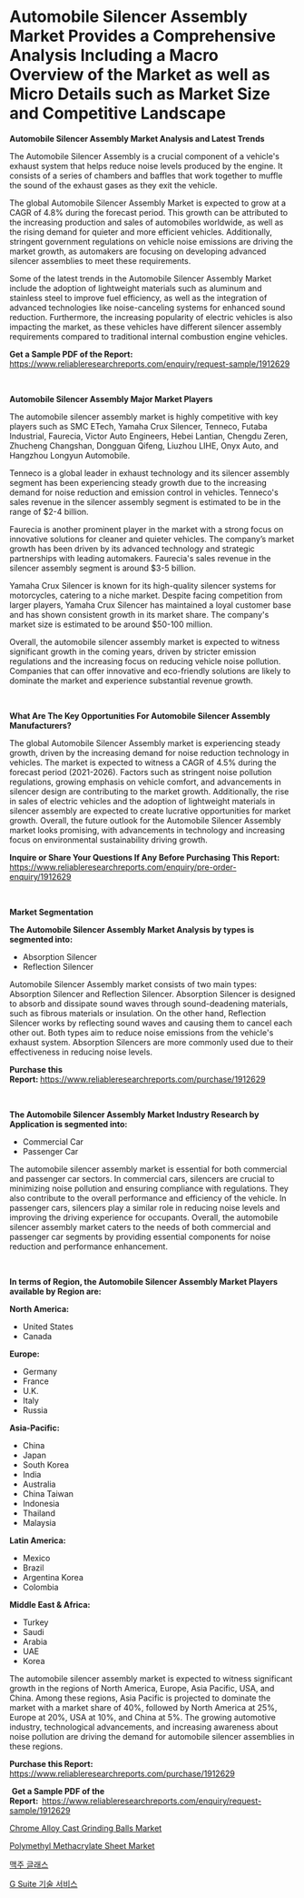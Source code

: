 <p><h1>Automobile Silencer Assembly Market Provides a Comprehensive Analysis Including a Macro Overview of the Market as well as Micro Details such as Market Size and Competitive Landscape</h1></p><p><strong>Automobile Silencer Assembly Market Analysis and Latest Trends</strong></p>
<p><p>The Automobile Silencer Assembly is a crucial component of a vehicle's exhaust system that helps reduce noise levels produced by the engine. It consists of a series of chambers and baffles that work together to muffle the sound of the exhaust gases as they exit the vehicle.</p><p>The global Automobile Silencer Assembly Market is expected to grow at a CAGR of 4.8% during the forecast period. This growth can be attributed to the increasing production and sales of automobiles worldwide, as well as the rising demand for quieter and more efficient vehicles. Additionally, stringent government regulations on vehicle noise emissions are driving the market growth, as automakers are focusing on developing advanced silencer assemblies to meet these requirements.</p><p>Some of the latest trends in the Automobile Silencer Assembly Market include the adoption of lightweight materials such as aluminum and stainless steel to improve fuel efficiency, as well as the integration of advanced technologies like noise-canceling systems for enhanced sound reduction. Furthermore, the increasing popularity of electric vehicles is also impacting the market, as these vehicles have different silencer assembly requirements compared to traditional internal combustion engine vehicles.</p></p>
<p><strong>Get a Sample PDF of the Report:&nbsp;</strong> <a href="https://www.reliableresearchreports.com/enquiry/request-sample/1912629">https://www.reliableresearchreports.com/enquiry/request-sample/1912629</a></p>
<p>&nbsp;</p>
<p><strong>Automobile Silencer Assembly Major Market Players</strong></p>
<p><p>The automobile silencer assembly market is highly competitive with key players such as SMC ETech, Yamaha Crux Silencer, Tenneco, Futaba Industrial, Faurecia, Victor Auto Engineers, Hebei Lantian, Chengdu Zeren, Zhucheng Changshan, Dongguan Qifeng, Liuzhou LIHE, Onyx Auto, and Hangzhou Longyun Automobile.</p><p>Tenneco is a global leader in exhaust technology and its silencer assembly segment has been experiencing steady growth due to the increasing demand for noise reduction and emission control in vehicles. Tenneco's sales revenue in the silencer assembly segment is estimated to be in the range of $2-4 billion.</p><p>Faurecia is another prominent player in the market with a strong focus on innovative solutions for cleaner and quieter vehicles. The company’s market growth has been driven by its advanced technology and strategic partnerships with leading automakers. Faurecia's sales revenue in the silencer assembly segment is around $3-5 billion.</p><p>Yamaha Crux Silencer is known for its high-quality silencer systems for motorcycles, catering to a niche market. Despite facing competition from larger players, Yamaha Crux Silencer has maintained a loyal customer base and has shown consistent growth in its market share. The company's market size is estimated to be around $50-100 million.</p><p>Overall, the automobile silencer assembly market is expected to witness significant growth in the coming years, driven by stricter emission regulations and the increasing focus on reducing vehicle noise pollution. Companies that can offer innovative and eco-friendly solutions are likely to dominate the market and experience substantial revenue growth.</p></p>
<p>&nbsp;</p>
<p><strong>What Are The Key Opportunities For Automobile Silencer Assembly Manufacturers?</strong></p>
<p><p>The global Automobile Silencer Assembly market is experiencing steady growth, driven by the increasing demand for noise reduction technology in vehicles. The market is expected to witness a CAGR of 4.5% during the forecast period (2021-2026). Factors such as stringent noise pollution regulations, growing emphasis on vehicle comfort, and advancements in silencer design are contributing to the market growth. Additionally, the rise in sales of electric vehicles and the adoption of lightweight materials in silencer assembly are expected to create lucrative opportunities for market growth. Overall, the future outlook for the Automobile Silencer Assembly market looks promising, with advancements in technology and increasing focus on environmental sustainability driving growth.</p></p>
<p><strong>Inquire or Share Your Questions If Any Before Purchasing This Report:</strong> <a href="https://www.reliableresearchreports.com/enquiry/pre-order-enquiry/1912629">https://www.reliableresearchreports.com/enquiry/pre-order-enquiry/1912629</a></p>
<p>&nbsp;</p>
<p><strong>Market Segmentation</strong></p>
<p><strong>The Automobile Silencer Assembly Market Analysis by types is segmented into:</strong></p>
<p><ul><li>Absorption Silencer</li><li>Reflection Silencer</li></ul></p>
<p><p>Automobile Silencer Assembly market consists of two main types: Absorption Silencer and Reflection Silencer. Absorption Silencer is designed to absorb and dissipate sound waves through sound-deadening materials, such as fibrous materials or insulation. On the other hand, Reflection Silencer works by reflecting sound waves and causing them to cancel each other out. Both types aim to reduce noise emissions from the vehicle's exhaust system. Absorption Silencers are more commonly used due to their effectiveness in reducing noise levels.</p></p>
<p><strong>Purchase this Report:&nbsp;</strong><a href="https://www.reliableresearchreports.com/purchase/1912629">https://www.reliableresearchreports.com/purchase/1912629</a></p>
<p>&nbsp;</p>
<p><strong>The Automobile Silencer Assembly Market Industry Research by Application is segmented into:</strong></p>
<p><ul><li>Commercial Car</li><li>Passenger Car</li></ul></p>
<p><p>The automobile silencer assembly market is essential for both commercial and passenger car sectors. In commercial cars, silencers are crucial to minimizing noise pollution and ensuring compliance with regulations. They also contribute to the overall performance and efficiency of the vehicle. In passenger cars, silencers play a similar role in reducing noise levels and improving the driving experience for occupants. Overall, the automobile silencer assembly market caters to the needs of both commercial and passenger car segments by providing essential components for noise reduction and performance enhancement.</p></p>
<p>&nbsp;</p>
<p><strong>In terms of Region, the Automobile Silencer Assembly Market Players available by Region are:</strong></p>
<p>
    <p> <strong> North America: </strong>
        <ul>
            <li>United States</li>
            <li>Canada</li>
        </ul>
        </p> 
    <p> <strong> Europe: </strong>
        <ul>
            <li>Germany</li>
            <li>France</li>
            <li>U.K.</li>
            <li>Italy</li>
            <li>Russia</li>
        </ul>
        </p> 
    <p> <strong> Asia-Pacific: </strong>
        <ul>
            <li>China</li>
            <li>Japan</li>
            <li>South Korea</li>
            <li>India</li>
            <li>Australia</li>
            <li>China Taiwan</li>
            <li>Indonesia</li>
            <li>Thailand</li>
            <li>Malaysia</li>
        </ul>
        </p> 
    <p> <strong> Latin America: </strong>
        <ul>
            <li>Mexico</li>
            <li>Brazil</li>
            <li>Argentina Korea</li>
            <li>Colombia</li>
        </ul>
        </p> 
    <p> <strong> Middle East & Africa: </strong>
        <ul>
            <li>Turkey</li>
            <li>Saudi</li>
            <li>Arabia</li>
            <li>UAE</li>
            <li>Korea</li>
        </ul>
    </p>
    </p>
<p><p>The automobile silencer assembly market is expected to witness significant growth in the regions of North America, Europe, Asia Pacific, USA, and China. Among these regions, Asia Pacific is projected to dominate the market with a market share of 40%, followed by North America at 25%, Europe at 20%, USA at 10%, and China at 5%. The growing automotive industry, technological advancements, and increasing awareness about noise pollution are driving the demand for automobile silencer assemblies in these regions.</p></p>
<p><strong>Purchase this Report: </strong><a href="https://www.reliableresearchreports.com/purchase/1912629">https://www.reliableresearchreports.com/purchase/1912629</a></p>
<p>&nbsp;<strong>Get a Sample PDF of the Report:&nbsp;&nbsp;</strong><a href="https://www.reliableresearchreports.com/enquiry/request-sample/1912629">https://www.reliableresearchreports.com/enquiry/request-sample/1912629</a></p>
<p><strong></strong></p>
<p><p><a href="https://view.publitas.com/reportprime-1/chrome-alloy-cast-grinding-balls-market-offer-valuable-insights-into-market-size-market-share-market-trends-and-projections-spanning-from-2023-to-2030/">Chrome Alloy Cast Grinding Balls Market</a></p><p><a href="https://picayune-night-cbd.notion.site/Polymethyl-Methacrylate-Sheet-Market-Research-Report-Provides-Critical-Insights-that-can-help-Shape--38ed6f76996c48d9bf6022a354fc8240">Polymethyl Methacrylate Sheet Market</a></p><p><a href="https://medium.com/@alagxrsdye646804/%EB%A7%A5%EC%A3%BC-%EC%9E%94-%EC%8B%9C%EC%9E%A5-%EB%B6%84%EC%84%9D-%EC%97%B0%ED%8F%89%EA%B7%A0-%EC%84%B1%EC%9E%A5%EB%A5%A0-%EC%8B%9C%EC%9E%A5-%EC%84%B8%EB%B6%84%ED%99%94-%EB%B0%8F-%EC%84%B8%EA%B3%84-%EC%82%B0%EC%97%85-%EA%B0%9C%EC%9A%94-5d6d20a7db22">맥주 글래스</a></p><p><a href="https://medium.com/@alagxrsdye646804/g-suite-%EA%B8%B0%EC%88%A0-%EC%84%9C%EB%B9%84%EC%8A%A4-%EC%8B%9C%EC%9E%A5-%EC%84%B1%EA%B3%B5%EC%A0%81%EC%9D%B8-%EB%B9%84%EC%A6%88%EB%8B%88%EC%8A%A4-%EC%A0%84%EB%9E%B5-%EC%98%88%EC%B8%A1%EC%97%90-%EB%8C%80%ED%95%9C-%ED%95%B5%EC%8B%AC-%EC%9A%94%EC%86%8C-2031%EB%85%84%EA%B9%8C%EC%A7%80-5a81e5d0fc70">G Suite 기술 서비스</a></p></p>
